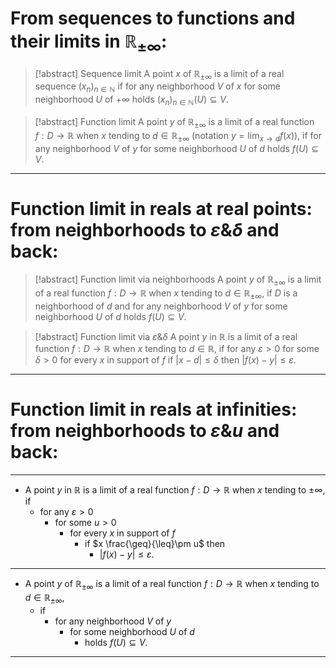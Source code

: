 # From sequences to functions and their limits in $\mathbb{R}_{\pm\infty}$:

>[!abstract] Sequence limit
>A point $x$ of $\mathbb{R}_{\pm\infty}$ is a limit of a real sequence $(x_{n})_{n\in \mathbb{N}}$ 
>if for any neighborhood $V$ of $x$ for some neighborhood $U$ of $+\infty$ holds $(x_{n})_{n\in \mathbb{N}}(U)\subseteq V$.

>[!abstract] Function limit
>A point $y$ of $\mathbb{R}_{\pm \infty}$ is a limit of a real function $f:D\to \mathbb{R}$ when $x$ tending to $d\in \mathbb{R}_{\pm \infty}$ (notation $\displaystyle y = \lim_{x\to d}f(x)$),
>if for any neighborhood $V$ of $y$ for some neighborhood $U$ of $d$ holds $f(U)\subseteq V$. 

---
# Function limit in reals at real points: from neighborhoods to $\varepsilon\&\delta$ and back:

> [!abstract] Function limit via neighborhoods
> A point $y$ of $\mathbb{R}_{\pm \infty}$ is a limit of a real function $f:D\to \mathbb{R}$ when $x$ tending to $d\in \mathbb{R}_{\pm \infty}$,
> if $D$ is a neighborhood of $d$ and for any neighborhood $V$ of $y$ for some neighborhood $U$ of $d$ holds $f(U)\subseteq V$.

>[!abstract] Function limit via $\varepsilon\&\delta$
>A point $y$ in $\mathbb{R}$ is a limit of a real function $f:D\to \mathbb{R}$ when $x$ tending to $d\in \mathbb{R}$, 
>if for any $\varepsilon>0$ for some $\delta>0$ for every $x$ in support of $f$ 
>	if $|x-d|\leq \delta$ then $|f(x)-y|\leq \varepsilon$. 

---
# Function limit in reals at infinities: from neighborhoods to $\varepsilon \& u$ and back:
---
- A point $y$ in $\mathbb{R}$ is a limit of a real function $f: D \to \mathbb{R}$ when $x$ tending to $\pm \infty$, if 
	- for any $\varepsilon >0$ 
		- for some $u>0$ 
			- for every $x$ in support of $f$ 
				- if $x \frac{\geq}{\leq}\pm u$ then 
				    - $|f(x)-y|\leq \varepsilon$.
---
- A point $y$ of $\mathbb{R}_{\pm \infty}$ is a limit of a real function $f:D \to \mathbb{R}$ when $x$ tending to $d \in \mathbb{R}_{\pm \infty}$,
	- if 
		- for any neighborhood $V$ of $y$ 
			- for some neighborhood $U$ of $d$ 
				- holds $f(U) \subseteq V$.
---

  
